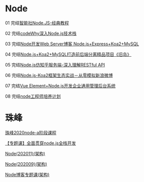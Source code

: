 # Node

01 完结[智能社Node.JS-经典教程](https://ke.qq.com/course/package/16855)

02 完结[codeWhy深入Node.js技术栈](https://ke.qq.com/course/3025600)

03 完结[Node开发Web Server博客 Node.js+Express+Koa2+MySQL](https://coding.imooc.com/class/320.html)

04 完结[Node.js+Koa2+MySQL打造前后端分离精品项目《旧岛》](https://coding.imooc.com/class/342.html)

05 完结[Node.js仿知乎服务端-深入理解RESTful API](https://coding.imooc.com/class/354.html)

06 完结[Node.js-Koa2框架生态实战－从零模拟新浪微博](https://coding.imooc.com/class/388.html)

07 完结[Vue Element+Node.js开发企业通用管理后台系统](https://coding.imooc.com/class/401.html)

08 完结[node工程师培养计划](https://coding.imooc.com/class/ds/584)

# 珠峰

[珠峰2020node-a阶段课程](http://www.javascriptpeixun.cn/course/2176)

[【专题课】全面贯穿node.js全栈开发](http://www.javascriptpeixun.cn/goods/show/185)

[Node(202011)(架构)](http://www.javascriptpeixun.cn/goods/show/444)

[Node(202009)(架构)](http://www.javascriptpeixun.cn/goods/show/198)

[Node博客专题课(架构)](http://www.javascriptpeixun.cn/goods/show/62)